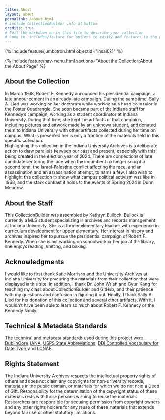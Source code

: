 ```yaml
---
title: About
layout: about
permalink: /about.html
# include CollectionBuilder info at bottom
credits: true
# Edit the markdown on in this file to describe your collection
# Look in _includes/feature for options to easily add features to the page
---
```


{% include feature/jumbotron.html objectid="insal021" %}

{% include feature/nav-menu.html sections="About the Collection;About the About Page" %}

## About the Collection  
In March 1968, Robert F. Kennedy announced his presidential campaign, a late announcement in an already late campaign. During the same time, Sally A. Lied was working on her doctorate while working as a head counselor in the Foster Quadrangle. She soon became part of the Indiana staff for Kennedy’s campaign, working as a student coordinator at Indiana University. During that time, she kept the artifacts of that campaign, including pictures and artwork made by an unknown student, and donated them to Indiana University with other artifacts collected during her time on campus. What is presented her is only a fraction of the materials held in this specific collection.  
Highlighting this collection in the Indiana University Archives is a deliberate action to draw parallels between our past and present, especially with this being created in the election year of 2024. There are connections of late candidates entering the race when the incumbent no longer sought a second term, the Israel-Palestine conflict affecting the race, and  an assassination and an assassination attempt, to name a few. I also wish to highlight this collection to show what campus political activism was like in 1968, and the stark contrast it holds to the events of Spring 2024 in Dunn Meadow. 

## About the Staff  
This CollectionBuilder was assembled by Kathryn Bullock. Bullock is currently a MLS student specializing in archives and records management at Indiana University. She is a former elementary teacher with experience in curriculum development for upper elementary. Her interest in history and archives inspired her to pursue the presidential campaign of Robert F. Kennedy. When she is not working on schoolwork or her job at the library, she enjoys reading, knitting, and baking.

## Acknowledgments  
I would like to first thank Katie Morrison and the University Archives at Indiana University for procuring the materials from their collection that were displayed in this site. In addition, I thank Dr. John Walsh and Gyuri Kang for teaching my class about CollectionBuilder and GitHub, and their patience with my questions and confusion in figuring it out. Finally, I thank Sally A. Lied for her donation of this collection and several other artifacts. With it, I wouldn’t have been able to learn so much about Robert F. Kennedy or the Kennedy family.

## Technical & Metadata Standards  
The technical and metadata standards used during this project were [DublinCore](https://guides.library.ucsc.edu/c.php?g=618773&p=4306386), [IANA](https://www.iana.org/assignments/media-types/media-types.xhtml), [USPS State Abbreviations](https://about.usps.com/who/profile/history/state-abbreviations.htm), [DDI Controlled Vocabulary for Date Type](https://ddialliance.org/Specification/DDI-CV/DateType_1.1.html), and [LCNAF](https://id.loc.gov/authorities/names.html).

## Rights Statement  
The Indiana University Archives respects the intellectual property rights of others and does not claim any copyrights for non-university records, materials in the public domain, or materials for which we do not hold a Deed of Gift. Responsibility for the determination of the copyright status of these materials rests with those persons wishing to reuse the materials. Researchers are responsible for securing permission from copyright owners and any other rights holders for any reuse of these materials that extends beyond fair use or other statutory limitations.
